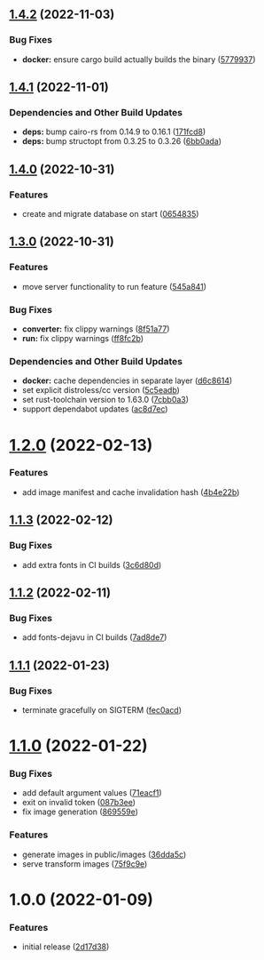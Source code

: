 ## [1.4.2](https://github.com/vtavernier/utc-telegram-bot/compare/v1.4.1...v1.4.2) (2022-11-03)


### Bug Fixes

* **docker:** ensure cargo build actually builds the binary ([5779937](https://github.com/vtavernier/utc-telegram-bot/commit/5779937a968f2505cce662da07749c4181dd0cf2))

## [1.4.1](https://github.com/vtavernier/utc-telegram-bot/compare/v1.4.0...v1.4.1) (2022-11-01)


### Dependencies and Other Build Updates

* **deps:** bump cairo-rs from 0.14.9 to 0.16.1 ([171fcd8](https://github.com/vtavernier/utc-telegram-bot/commit/171fcd8ac4cca27d5defdb1746970d5b42e74bba))
* **deps:** bump structopt from 0.3.25 to 0.3.26 ([6bb0ada](https://github.com/vtavernier/utc-telegram-bot/commit/6bb0adad2cc58172e59f3d607237a170a2829282))

## [1.4.0](https://github.com/vtavernier/utc-telegram-bot/compare/v1.3.0...v1.4.0) (2022-10-31)


### Features

* create and migrate database on start ([0654835](https://github.com/vtavernier/utc-telegram-bot/commit/0654835743bcb0aadae9faaef047fc3e1b5e8dad))

## [1.3.0](https://github.com/vtavernier/utc-telegram-bot/compare/v1.2.0...v1.3.0) (2022-10-31)


### Features

* move server functionality to run feature ([545a841](https://github.com/vtavernier/utc-telegram-bot/commit/545a841cd96763e48f5913009222b0b50bcedcf2))


### Bug Fixes

* **converter:** fix clippy warnings ([8f51a77](https://github.com/vtavernier/utc-telegram-bot/commit/8f51a7719f3144e9dacd641d4acaa6a744957d74))
* **run:** fix clippy warnings ([ff8fc2b](https://github.com/vtavernier/utc-telegram-bot/commit/ff8fc2bb71fa8ea9df03703ed0f0b0631d546c55))


### Dependencies and Other Build Updates

* **docker:** cache dependencies in separate layer ([d6c8614](https://github.com/vtavernier/utc-telegram-bot/commit/d6c8614ac0a12407daffb9d575e2c28f0a03daf8))
* set explicit distroless/cc version ([5c5eadb](https://github.com/vtavernier/utc-telegram-bot/commit/5c5eadb864b3f173606024deec879a729e09b43f))
* set rust-toolchain version to 1.63.0 ([7cbb0a3](https://github.com/vtavernier/utc-telegram-bot/commit/7cbb0a3535f391210f318e4168d544b6186bb2e3))
* support dependabot updates ([ac8d7ec](https://github.com/vtavernier/utc-telegram-bot/commit/ac8d7ecb78de301563f6bff0b6b5ef160335b962))

# [1.2.0](https://github.com/vtavernier/utc-telegram-bot/compare/v1.1.3...v1.2.0) (2022-02-13)


### Features

* add image manifest and cache invalidation hash ([4b4e22b](https://github.com/vtavernier/utc-telegram-bot/commit/4b4e22b58998b5b6406ea5c9c4ef8d087bad5d3f))

## [1.1.3](https://github.com/vtavernier/utc-telegram-bot/compare/v1.1.2...v1.1.3) (2022-02-12)


### Bug Fixes

* add extra fonts in CI builds ([3c6d80d](https://github.com/vtavernier/utc-telegram-bot/commit/3c6d80d17efb42ccadb5c750f662f73a759b7c76))

## [1.1.2](https://github.com/vtavernier/utc-telegram-bot/compare/v1.1.1...v1.1.2) (2022-02-11)


### Bug Fixes

* add fonts-dejavu in CI builds ([7ad8de7](https://github.com/vtavernier/utc-telegram-bot/commit/7ad8de7b8a9cb012ab558c40ac6ea525a5cdf3c5))

## [1.1.1](https://github.com/vtavernier/utc-telegram-bot/compare/v1.1.0...v1.1.1) (2022-01-23)


### Bug Fixes

* terminate gracefully on SIGTERM ([fec0acd](https://github.com/vtavernier/utc-telegram-bot/commit/fec0acd0aac7f8ead72043a7744dd7049f114ae1))

# [1.1.0](https://github.com/vtavernier/utc-telegram-bot/compare/v1.0.0...v1.1.0) (2022-01-22)


### Bug Fixes

* add default argument values ([71eacf1](https://github.com/vtavernier/utc-telegram-bot/commit/71eacf1070dee57c8ac25858c1765ba4e7f6298b))
* exit on invalid token ([087b3ee](https://github.com/vtavernier/utc-telegram-bot/commit/087b3eedfbe168378c03d733e55e92e93e895d80))
* fix image generation ([869559e](https://github.com/vtavernier/utc-telegram-bot/commit/869559e72ab3da4d4ad206ca73b688c5834608e7))


### Features

* generate images in public/images ([36dda5c](https://github.com/vtavernier/utc-telegram-bot/commit/36dda5caf651c63cdf8dddc4c6d202c03fe51589))
* serve transform images ([75f9c9e](https://github.com/vtavernier/utc-telegram-bot/commit/75f9c9ea1717fd27f0b1784f1fc8b37c09c054c5))

# 1.0.0 (2022-01-09)


### Features

* initial release ([2d17d38](https://github.com/vtavernier/utc-telegram-bot/commit/2d17d3867707600a801b8d874b62789e5e599d65))
